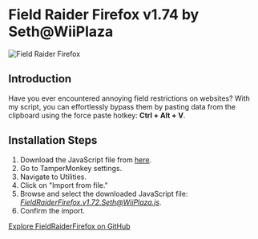 # Field Raider Firefox v1.74 by Seth@WiiPlaza

![Field Raider Firefox](https://thumbs2.imgbox.com/85/bf/DqHhVmtT_t.png)

## Introduction

Have you ever encountered annoying field restrictions on websites? With my script, you can effortlessly bypass them by pasting data from the clipboard using the force paste hotkey: **Ctrl + Alt + V**.

## Installation Steps

1. Download the JavaScript file from [here](https://github.com/SethWiiPlaza/FieldRaiderFirefox/blob/main/FieldRaiderFirefox%20v1.72%20%5BSeth%40WiiPlaza%5D.js).
2. Go to TamperMonkey settings.
3. Navigate to Utilities.
4. Click on "Import from file."
5. Browse and select the downloaded JavaScript file: *FieldRaiderFirefox.v1.72.Seth@WiiPlaza.js*.
6. Confirm the import.
   
[Explore FieldRaiderFirefox on GitHub](https://github.com/SethWiiPlaza/FieldRaiderFirefox/blob/main/FieldRaiderFirefox%20v1.72%20%5BSeth%40WiiPlaza%5D.js)
